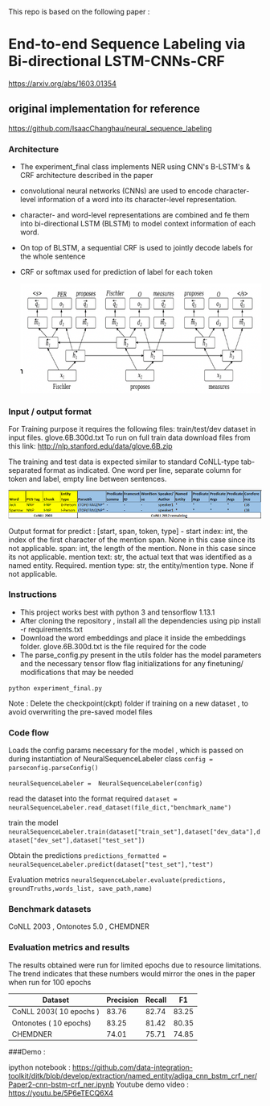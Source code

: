 This repo is based on the following paper : 
# End-to-end Sequence Labeling via Bi-directional LSTM-CNNs-CRF
https://arxiv.org/abs/1603.01354

## original implementation for reference
https://github.com/IsaacChanghau/neural_sequence_labeling

### Architecture 

* The  experiment_final class implements NER  using CNN's B-LSTM's & CRF architecture  described in the paper
* convolutional neural networks (CNNs) are used to encode character-level information of a word into its character-level representation. 
* character- and word-level representations are combined  and fe them into bi-directional LSTM (BLSTM) to model context information of each word. 
* On top of BLSTM, a sequential CRF is used to jointly decode labels for the whole sentence
* CRF or softmax  used for prediction of label for each token 

	![High level diagram](architecture.png)

### Input / output format 
For Training purpose it requires the following files:
train/test/dev dataset in input files. 
glove.6B.300d.txt
To run on full train data download files from this  link:
http://nlp.stanford.edu/data/glove.6B.zip

The training and test data is expected similar to standard CoNLL-type tab-separated format as indicated. One word per line, separate column for token and label, empty line between sentences.


![input format](G6_input_format.png)

Output format for predict : [start, span, token, type] -
start index: int, the index of the first character of the mention span. None in this case since its not applicable.
span: int, the length of the mention. None in this case since its not applicable.
mention text: str, the actual text that was identified as a named entity. Required.
mention type: str, the entity/mention type. None if not applicable.

### Instructions

* This project works best with python 3 and tensorflow 1.13.1
* After cloning the repository , install all the dependencies using pip install -r requirements.txt
* Download the word embeddings and place it inside the embeddings folder. glove.6B.300d.txt is the file required for the code
* The parse_config.py present in the utils folder has the model parameters and the necessary tensor flow flag initializations for any finetuning/ modifications that may be needed 

`python experiment_final.py` 

Note : Delete the checkpoint(ckpt) folder if training on a new dataset , to avoid overwriting the pre-saved model files

### Code flow 
Loads the config params necessary for the model , which is passed on during instantiation of NeuralSequenceLabeler class
`config = parseconfig.parseConfig()`

`neuralSequenceLabeler =  NeuralSequenceLabeler(config)`

read the dataset into the format required 
`dataset = neuralSequenceLabeler.read_dataset(file_dict,"benchmark_name")`

train the model 
`neuralSequenceLabeler.train(dataset["train_set"],dataset["dev_data"],dataset["dev_set"],dataset["test_set"])`

Obtain the predictions
`predictions_formatted = neuralSequenceLabeler.predict(dataset["test_set"],"test")`

Evaluation metrics
`neuralSequenceLabeler.evaluate(predictions, groundTruths,words_list, save_path,name)`

### Benchmark datasets 
CoNLL 2003 , Ontonotes 5.0 , CHEMDNER

### Evaluation metrics and results
The results obtained were run for limited epochs due to resource limitations. The trend indicates that these numbers would mirror the ones in the paper when run for 100 epochs 

Dataset |  Precision | Recall | F1
------------ | ------------- | ------------- | -------------
CoNLL 2003( 10 epochs ) | 83.76 | 82.74 | 83.25
Ontonotes ( 10 epochs) | 83.25 | 81.42| 80.35
CHEMDNER  | 74.01| 75.71| 74.85

###Demo : 

ipython notebook : 
https://github.com/data-integration-toolkit/ditk/blob/develop/extraction/named_entity/adiga_cnn_bstm_crf_ner/Paper2-cnn-bstm-crf_ner.ipynb
Youtube demo video : 
https://youtu.be/5P6eTECQ6X4









